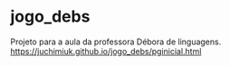 # jogo_debs
 Projeto para a aula da professora Débora de linguagens.
 https://juchimiuk.github.io/jogo_debs/pginicial.html

